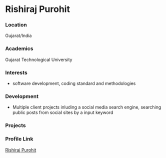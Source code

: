 # Rishiraj Purohit

### Location

Gujarat/India

### Academics

Gujarat Technological University

### Interests

- software development, coding standard and methodologies

### Development

- Multiple client projects inluding a social media search engine, searching public posts from social sites by a input keyword

### Projects

### Profile Link

[Rishiraj Purohit](https://github.com/rpLogicode)
